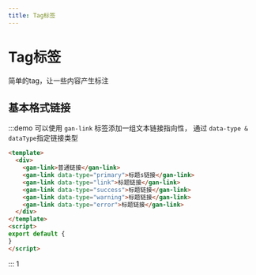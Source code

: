 ```yaml
---
title: Tag标签
---
```

# Tag标签

简单的tag，让一些内容产生标注


## 基本格式链接

:::demo 可以使用 `gan-link` 标签添加一组文本链接指向性， 通过 `data-type & dataType`指定链接类型
```html
<template>
  <div>
    <gan-link>普通链接</gan-link>
    <gan-link data-type="primary">标题s链接</gan-link>
    <gan-link data-type="link">标题链接</gan-link>
    <gan-link data-type="success">标题链接</gan-link>
    <gan-link data-type="warning">标题链接</gan-link>
    <gan-link data-type="error">标题链接</gan-link>
  </div>
</template>
<script>
export default {
}
</script>
```
:::
1